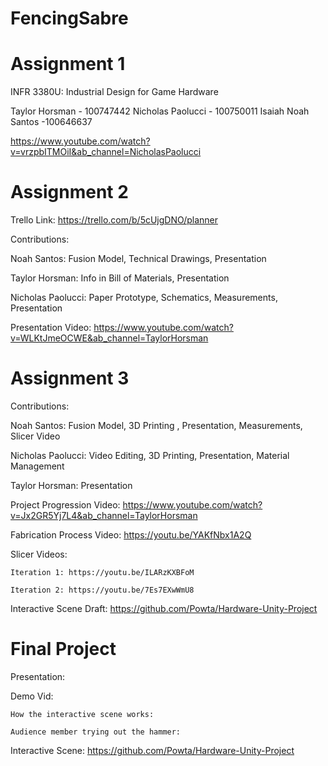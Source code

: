 # FencingSabre



# Assignment 1
INFR 3380U: Industrial Design for Game Hardware

Taylor Horsman - 100747442
Nicholas Paolucci - 100750011
Isaiah Noah Santos -100646637

https://www.youtube.com/watch?v=vrzpbITMOiI&ab_channel=NicholasPaolucci

# Assignment 2
Trello Link: https://trello.com/b/5cUjgDNO/planner

Contributions:

Noah Santos: Fusion Model, Technical Drawings, Presentation

Taylor Horsman: Info in Bill of Materials, Presentation

Nicholas Paolucci: Paper Prototype, Schematics, Measurements, Presentation

Presentation Video: https://www.youtube.com/watch?v=WLKtJmeOCWE&ab_channel=TaylorHorsman


# Assignment 3

Contributions:

Noah Santos: Fusion Model, 3D Printing , Presentation, Measurements, Slicer Video

Nicholas Paolucci: Video Editing, 3D Printing, Presentation, Material Management

Taylor Horsman: Presentation


Project Progression Video: https://www.youtube.com/watch?v=Jx2GR5Yj7L4&ab_channel=TaylorHorsman

Fabrication Process Video: https://youtu.be/YAKfNbx1A2Q

Slicer Videos:
    
    Iteration 1: https://youtu.be/ILARzKXBFoM
    
    Iteration 2: https://youtu.be/7Es7EXwWmU8
    

Interactive Scene Draft:
https://github.com/Powta/Hardware-Unity-Project



# Final Project

Presentation: 

Demo Vid:
    
    How the interactive scene works:
    
    Audience member trying out the hammer:
    
    

Interactive Scene: https://github.com/Powta/Hardware-Unity-Project

     





